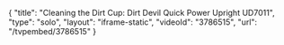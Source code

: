 {
    "title": "Cleaning the Dirt Cup: Dirt Devil Quick Power Upright UD7011",
    "type": "solo",
    "layout": "iframe-static",
    "videoId": "3786515",
    "url": "\/tvpembed\/3786515"
}